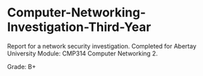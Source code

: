 # Computer-Networking-Investigation-Third-Year

Report for a network security investigation. Completed for Abertay University Module: CMP314 Computer Networking 2.

Grade: B+

